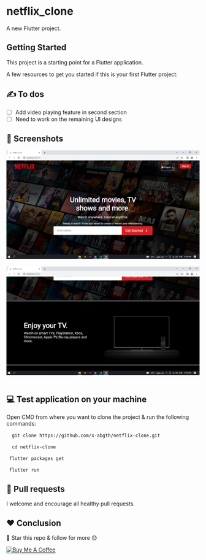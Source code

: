 # netflix_clone

A new Flutter project.

## Getting Started

This project is a starting point for a Flutter application.

A few resources to get you started if this is your first Flutter project:

## ✍ To dos
- [ ] Add video playing feature in second section
- [ ] Need to work on the remaining UI designs

## 📱 Screenshots
<img src="assets/ui_imgs/home.png" alt="Home Page" width="800"/><br><br>
<img src="assets/ui_imgs/second.png" alt="Second Page" width="800"/><br><br>

## 💻 Test application on your machine
Open CMD from where you want to clone the project & run the following commands:
```
  git clone https://github.com/x-abgth/netflix-clone.git
```
```
  cd netflix-clone
 ```
 ```
  flutter packages get
 ```
 ```
  flutter run
```
## 🔗 Pull requests 
I welcome and encourage all healthy pull requests.

## ❤ Conclusion
🌟 Star this repo & follow for more 😊

<a href="https://www.buymeacoffee.com/abgth" target="_blank"><img src="https://www.buymeacoffee.com/assets/img/custom_images/orange_img.png" alt="Buy Me A Coffee" style="height: 41px !important;width: 174px !important;box-shadow: 0px 3px 2px 0px rgba(190, 190, 190, 0.5) !important;-webkit-box-shadow: 0px 3px 2px 0px rgba(190, 190, 190, 0.5) !important;" ></a>
